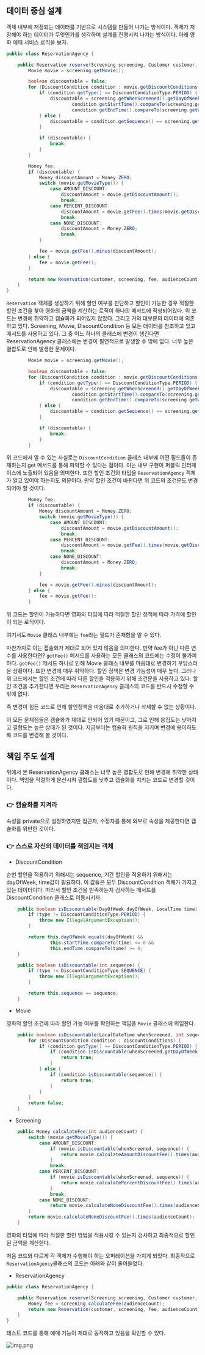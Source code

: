 ## 데이터 중심 설계

객체 내부에 저장되는 데이터를 기반으로 시스템을 만들어 나가는 방식이다. 객체가 저장해야 하는 데이터가 무엇인가를 생각하며 설계를 진행시켜 나가는 방식이다.
아래 영화 예매 서비스 로직을 보자.

```java
public class ReservationAgency {

    public Reservation reserve(Screening screening, Customer customer, int audienceCount) {
        Movie movie = screening.getMovie();

        boolean discountable = false;
        for (DiscountCondition condition : movie.getDiscountConditions()) {
            if (condition.getType() == DiscountConditionType.PERIOD) {
                discountable = screening.getWhenScreened().getDayOfWeek().equals(condition.getDayOfWeek()) &&
                        condition.getStartTime().compareTo(screening.getWhenScreened().toLocalTime()) <= 0 &&
                        condition.getEndTime().compareTo(screening.getWhenScreened().toLocalTime()) >= 0;
            } else {
                discountable = condition.getSequence() == screening.getSequence();
            }

            if (discountable) {
                break;
            }
        }

        Money fee;
        if (discountable) {
            Money discountAmount = Money.ZERO;
            switch (movie.getMovieType()) {
                case AMOUNT_DISCOUNT:
                    discountAmount = movie.getDiscountAmount();
                    break;
                case PERCENT_DISCOUNT:
                    discountAmount = movie.getFee().times(movie.getDiscountPercent());
                    break;
                case NONE_DISCOUNT:
                    discountAmount = Money.ZERO;
                    break;
            }

            fee = movie.getFee().minus(discountAmount);
        } else {
            fee = movie.getFee();
        }

        return new Reservation(customer, screening, fee, audienceCount);
    }
}
```

`Reservation` 객체를 생성하기 위해 할인 여부를 판단하고 할인이 가능한 경우 적절한 할인 조건을 찾아 영화의 금액을 계산하는 로직이 하나의 메서드에 작성되어있다.
위 코드는 변경에 취약하고 캡슐화가 되어있지 않았다. 그리고 거의 대부분의 데이터에 의존하고 있다. Screening, Movie, DiscountCondition 등 모든 데이터를 참조하고 있고 메서드를 사용하고 있다.
그 중 어느 하나의 클래스에 변경이 생긴다면 ReservationAgency 클래스에는 변경이 필연적으로 발생할 수 밖에 없다. 너무 높은 결합도로 인해 발생한 문제이다.

```java
        Movie movie = screening.getMovie();

        boolean discountable = false;
        for (DiscountCondition condition : movie.getDiscountConditions()) {
            if (condition.getType() == DiscountConditionType.PERIOD) {
                discountable = screening.getWhenScreened().getDayOfWeek().equals(condition.getDayOfWeek()) &&
                        condition.getStartTime().compareTo(screening.getWhenScreened().toLocalTime()) <= 0 &&
                        condition.getEndTime().compareTo(screening.getWhenScreened().toLocalTime()) >= 0;
            } else {
                discountable = condition.getSequence() == screening.getSequence();
            }

            if (discountable) {
                break;
            }
        }
```

위 코드에서 알 수 있는 사실로는 `DiscountCondition` 클래스 내부에 어떤 필드들이 존재하는지 get 메서드를 통해 파악할 수 있다는 점이다.
이는 내부 구현이 퍼블릭 인터페이스에 노출되어 있음을 의미한다. 또한 할인 조건의 타입을 `ReservationAgency` 객체가 알고 있어야 하는지도 의문이다.
만약 할인 조건이 바뀐다면 위 코드의 조건문도 변경되어야 할 것이다.

```java
        Money fee;
        if (discountable) {
            Money discountAmount = Money.ZERO;
            switch (movie.getMovieType()) {
                case AMOUNT_DISCOUNT:
                    discountAmount = movie.getDiscountAmount();
                    break;
                case PERCENT_DISCOUNT:
                    discountAmount = movie.getFee().times(movie.getDiscountPercent());
                    break;
                case NONE_DISCOUNT:
                    discountAmount = Money.ZERO;
                    break;
            }

            fee = movie.getFee().minus(discountAmount);
        } else {
            fee = movie.getFee();
        }
```

위 코드는 할인이 가능하다면 영화의 타입에 따라 적절한 할인 정책에 따라 가격에 할인이 되는 로직이다.

여기서도 `Movie` 클래스 내부에는 `fee`라는 필드가 존재함을 알 수 있다. 

마찬가지로 이는 캡슐화가 제대로 되어 있지 않음을 의미한다. 만약 fee가 아닌 다른 변수를 사용한다면? `getFee()` 메서드를 사용하는 모든 클래스의 코드에는 수정이 불가피하다.
`getFee()` 메서드 하나로 인해 Movie 클래스 내부를 마음대로 변경하기 부담스러운 상황이다. 또한 변경에 매우 취약하다.
할인 정책은 변경 가능성이 매우 높다. 그러나 위 코드에서는 할인 조건에 따라 다른 할인을 적용하기 위해 조건문을 사용하고 있다.
할인 조건을 추가한다면 우리는 `ReservationAgency` 클래스의 코드를 반드시 수정할 수 밖에 없다.


즉 변경이 힘든 코드로 인해 할인정책을 마음대로 추가하거나 삭제할 수 없는 상황이다.

이 모든 문제점들은 캠슐화가 제대로 안되어 있기 때문이고, 그로 인해 응집도는 낮아지고 결합도는 높은 상태가 된 것이다. 
지금부터는 캡슐화 원칙을 지키며 변경에 용이하도록 코드를 변경해 볼 것이다.

## 책임 주도 설계

위에서 본 ReservationAgency 클래스는 너무 높은 결합도로 인해 변경에 취약한 상태이다. 책임을 적절하게 분산시켜 결합도를 낮추고 캡슐화를 지키는 코드로 변경할 것이다.

### 👉 캡슐화를 지켜라

속성을 private으로 설정하였지만 접근자, 수정자를 통해 외부로 속성을 제공한다면 캡슐화를 위반한 것이다.

### 👉 스스로 자신의 데이터를 책임지는 객체

- DiscountCondition

순번 할인을 적용하기 위해서는 sequence, 기간 할인을 적용하기 위해서는 dayOfWeek, time값이 필요하다.
이 값들은 모두 DiscountCondition 객체가 가지고 있는 데이터이다.
따라서 할인 조건을 만족하는지 검사하는 메서드를 DiscountCondition 클래스로 이동시키자.

```java
    public boolean isDiscountable(DayOfWeek dayOfWeek, LocalTime time) {
        if (type != DiscountConditionType.PERIOD) {
            throw new IllegalArgumentException();
        }

        return this.dayOfWeek.equals(dayOfWeek) &&
                this.startTime.compareTo(time) <= 0 &&
                this.endTime.compareTo(time) >= 0;
    }

    public boolean isDiscountable(int sequence) {
        if (type != DiscountConditionType.SEQUENCE) {
            throw new IllegalArgumentException();
        }

        return this.sequence == sequence;
    }
```

- Movie

영화의 할인 조건에 따라 할인 가능 여부를 확인하는 책임을 `Movie` 클래스에 위임한다.

```java
    public boolean isDiscountable(LocalDateTime whenScreened, int sequence) {
        for (DiscountCondition condition : discountConditions) {
            if (condition.getType() == DiscountConditionType.PERIOD) {
                if (condition.isDiscountable(whenScreened.getDayOfWeek(), whenScreened.toLocalTime())) {
                    return true;
                }
            } else {
                if (condition.isDiscountable(sequence)) {
                    return true;
                }
            }
        }
        return false;
    }
```

- Screening

```java
    public Money calculateFee(int audienceCount) {
        switch (movie.getMovieType()) {
            case AMOUNT_DISCOUNT:
                if (movie.isDiscountable(whenScreened, sequence)) {
                    return movie.calculateAmountDiscountFee().times(audienceCount);
                }
                break;
            case PERCENT_DISCOUNT:
                if (movie.isDiscountable(whenScreened, sequence)) {
                    return movie.calculatePercentDiscountFee().times(audienceCount);
                }
                break;
            case NONE_DISCOUNT:
                return movie.calculateNoneDiscountFee().times(audienceCount);
        }
        return movie.calculateNoneDiscountFee().times(audienceCount);
    }
```

영화의 타입에 따라 적절한 할인 방법을 적용시킬 수 있는지 검사하고 최종적으로 할인된 금액을 계산한다.

처음 코드와 다르게 각 객체가 수행해야 하는 오퍼레이션을 가지게 되었다. 최종적으로 `ReservationAgency`클래스의 코드는 아래와 같이 줄어들었다.

- ReservationAgency

```java
public class ReservationAgency {

    public Reservation reserve(Screening screening, Customer customer, int audienceCount) {
        Money fee = screening.calculateFee(audienceCount);
        return new Reservation(customer, screening, fee, audienceCount);
    }
}
```

테스트 코드를 통해 예매 기능이 제대로 동작하고 있음을 확인할 수 있다.

![img.png](img/img.png)

